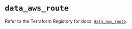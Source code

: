 # `data_aws_route`

Refer to the Terraform Registory for docs: [`data_aws_route`](https://registry.terraform.io/providers/hashicorp/aws/5.7.0/docs/data-sources/route).
